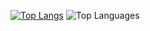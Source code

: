 [![Top Langs](https://github-readme-stats.vercel.app/api?username=CasioCZ101&theme=algolia&show_icons=true)](https://github.com/CasioCZ101)
![Top Languages](https://github-readme-stats.vercel.app/api/top-langs/?username=CasioCZ101&theme=tokyonight&show_icons=true&hide=html,css&hide_border=true&layout=compact)
